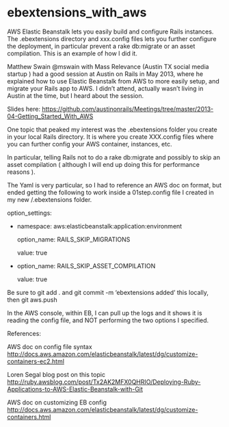ebextensions_with_aws
=====================

AWS Elastic Beanstalk lets you easily build and configure Rails instances.  The .ebextensions directory and xxx.config files lets you further configure the deployment, in particular prevent a rake db:migrate or an asset compilation.  This is an example of how I did it.

Matthew Swain @mswain with Mass Relevance (Austin TX social media startup ) had a good session at Austin on Rails in May 2013, where he explained how to use Elastic Beanstalk from AWS to more easily setup, and migrate your Rails app to AWS.  I didn’t attend, actually wasn’t living in Austin at the time, but I heard about the session.  

Slides here:
https://github.com/austinonrails/Meetings/tree/master/2013-04-Getting_Started_With_AWS

One topic that peaked my interest was the .ebextensions folder you create in your local Rails directory.  It is where you create XXX.config files where you can further config your AWS container, instances, etc.

In particular, telling Rails not to do a rake db:migrate and possibly to skip an asset compilation ( although I will end up doing this for performance reasons ).

The Yaml is very particular, so I had to reference an AWS doc on format, but ended getting the following to work inside a 01step.config file I created in my new <rails folder>/.ebextensions folder.

option_settings:

  - namespace: aws:elasticbeanstalk:application:environment

    option_name: RAILS_SKIP_MIGRATIONS

    value: true

  - option_name: RAILS_SKIP_ASSET_COMPILATION

    value: true

Be sure to git add . and git commit -m ‘ebextensions added’ this locally, then git aws.push

In the AWS console, within EB, I can pull up the logs and it shows it is reading the config file, and NOT performing the two options I specified.

References:

AWS doc on config file syntax
http://docs.aws.amazon.com/elasticbeanstalk/latest/dg/customize-containers-ec2.html

Loren Segal blog post on this topic
http://ruby.awsblog.com/post/Tx2AK2MFX0QHRIO/Deploying-Ruby-Applications-to-AWS-Elastic-Beanstalk-with-Git

AWS doc on customizing EB config
http://docs.aws.amazon.com/elasticbeanstalk/latest/dg/customize-containers.html
